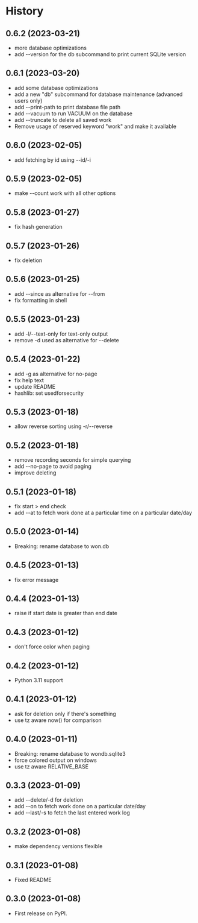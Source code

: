 # History

## 0.6.2 (2023-03-21)

- more database optimizations
- add --version for the db subcommand to print current SQLite version

## 0.6.1 (2023-03-20)

- add some database optimizations
- add a new "db" subcommand for database maintenance (advanced users only)
- add --print-path to print database file path
- add --vacuum to run VACUUM on the database
- add --truncate to delete all saved work
- Remove usage of reserved keyword "work" and make it available

## 0.6.0 (2023-02-05)

- add fetching by id using --id/-i

## 0.5.9 (2023-02-05)

- make --count work with all other options

## 0.5.8 (2023-01-27)

- fix hash generation

## 0.5.7 (2023-01-26)

- fix deletion

## 0.5.6 (2023-01-25)

- add --since as alternative for --from
- fix formatting in shell

## 0.5.5 (2023-01-23)

- add -l/--text-only for text-only output
- remove -d used as alternative for --delete

## 0.5.4 (2023-01-22)

- add -g as alternative for no-page
- fix help text
- update README
- hashlib: set usedforsecurity

## 0.5.3 (2023-01-18)

- allow reverse sorting using -r/--reverse

## 0.5.2 (2023-01-18)

- remove recording seconds for simple querying
- add --no-page to avoid paging
- improve deleting

## 0.5.1 (2023-01-18)

- fix start \> end check
- add --at to fetch work done at a particular time on a particular
    date/day

## 0.5.0 (2023-01-14)

- Breaking: rename database to won.db

## 0.4.5 (2023-01-13)

- fix error message

## 0.4.4 (2023-01-13)

- raise if start date is greater than end date

## 0.4.3 (2023-01-12)

- don't force color when paging

## 0.4.2 (2023-01-12)

- Python 3.11 support

## 0.4.1 (2023-01-12)

- ask for deletion only if there's something
- use tz aware now() for comparison

## 0.4.0 (2023-01-11)

- Breaking: rename database to wondb.sqlite3
- force colored output on windows
- use tz aware RELATIVE\_BASE

## 0.3.3 (2023-01-09)

- add --delete/-d for deletion
- add --on to fetch work done on a particular date/day
- add --last/-s to fetch the last entered work log

## 0.3.2 (2023-01-08)

- make dependency versions flexible

## 0.3.1 (2023-01-08)

- Fixed README

## 0.3.0 (2023-01-08)

- First release on PyPI.
